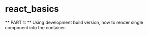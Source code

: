 # react_basics

** PART 1: ** Using development build version, how to render single component into the container. 
